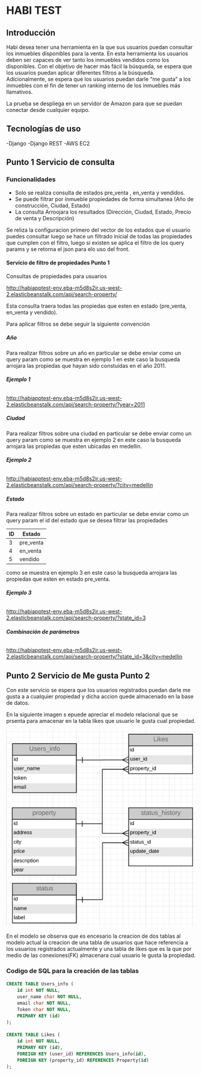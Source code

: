# **HABI TEST**

## **Introducción**

Habi desea tener una herramienta en la que sus usuarios puedan consultar los inmuebles
disponibles para la venta. En esta herramienta los usuarios deben ser capaces de ver tanto los
inmuebles vendidos como los disponibles. Con el objetivo de hacer más fácil la búsqueda, se
espera que los usuarios puedan aplicar diferentes filtros a la búsqueda.
Adicionalmente, se espera que los usuarios puedan darle “me gusta” a los inmuebles con el fin
de tener un ranking interno de los inmuebles más llamativos.

La prueba se despliega en un servidor de Amazon para que se puedan conectar desde cualquier equipo.

## **Tecnologías de uso**

-Django
-Django REST
-AWS EC2

## **Punto 1 Servicio de consulta**

### **Funcionalidades**

- Solo se realiza consulta de estados pre_venta , en_venta y vendidos.
- Se puede filtrar por inmueble propiedades de forma simultanea (Año de construcción, Ciudad, Estado)
- La consulta Arroojara los resultados (Dirección, Ciudad, Estado, Precio de venta y Descripción)

Se reliza la configuracion primero del vector de los estados que el usuario puedes consultar luego se hace un filtrado inicial de todas las propiedades que cumplen con el filtro, luego si existen se aplica el filtro de los query params y se retorna el json para elo uso del front.

#### **Servicio de filtro de propiedades Punto 1**

Consultas de propiedades para usuarios

<http://habiapptest-env.eba-m5d8s2ir.us-west-2.elasticbeanstalk.com/api/search-property/>

Esta consulta traera todas las propiedas que esten en estado (pre_venta, en_venta y vendido).

Para aplicar filtros se debe seguir la siguiente convención

##### **Año**

Para realizar filtros sobre un año en particular se debe enviar como un query param como se muestra en ejemplo 1 en este caso la busqueda arrojara las propiedas que hayan sido constuidas en el año 2011.

###### **Ejemplo 1**

<http://habiapptest-env.eba-m5d8s2ir.us-west-2.elasticbeanstalk.com/api/search-property/?year=2011>

##### **Ciudad**

Para realizar filtros sobre una ciudad en particular se debe enviar como un query param como se muestra en ejemplo 2 en este caso la busqueda arrojara las propiedas que esten ubicadas en medellin.

###### **Ejemplo 2**

<http://habiapptest-env.eba-m5d8s2ir.us-west-2.elasticbeanstalk.com/api/search-property/?city=medellin>

##### **Estado**

Para realizar filtros sobre un estado en particular se debe enviar como un query param el id del estado que se desea filtrar las propiedades

| ID  | Estado    |
| --- | --------- |
| 3   | pre_venta |
| 4   | en_venta  |
| 5   | vendido   |

como se muestra en ejemplo 3 en este caso la busqueda arrojara las propiedas que esten en estado pre_venta.

###### **Ejemplo 3**

<http://habiapptest-env.eba-m5d8s2ir.us-west-2.elasticbeanstalk.com/api/search-property/?state_id=3>

###### **Combinación de parámetros**

<http://habiapptest-env.eba-m5d8s2ir.us-west-2.elasticbeanstalk.com/api/search-property/?state_id=3&city=medellin>

## **Punto 2 Servicio de Me gusta Punto 2**

Con este servicio se espera que los usuarios registrados puedan darle me gusta a a cualquier propiedad y dicha accion quede almacenado en la base de datos.

En la siguiente imagen s epuede apreciar el modelo relacional que se prsenta para amacenar en la tabla likes que usuario le gusta cual propiedad.

![alt text](/docs/modelo_relacional.PNG)

En el modelo se observa que es encesario la creacion de dos tablas al modelo actual la creacion de una tabla de usuarios que hace referencia a los usuarios registrados actualmente y una tabla de likes que es la que por medio de las conexiones(FK) almacenara cual usuario le gusta la propiedad.

### **Codigo de SQL para la creación de las tablas**

```sql
CREATE TABLE Users_info (
    id int NOT NULL,
    user_name char NOT NULL,
    email char NOT NULL,
    Token char NOT NULL,
    PRIMARY KEY (id)
);

CREATE TABLE Likes (
    id int NOT NULL,
    PRIMARY KEY (id),
    FOREIGN KEY (user_id) REFERENCES Users_info(id),
    FOREIGN KEY (property_id) REFERENCES Property(id)
);
```
